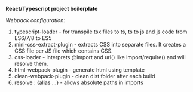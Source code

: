 
**React/Typescript project boilerplate**

*Webpack configuration:*
1. typescript-loader - for transpile tsx files to ts, ts to js and js code from ES6/7/8 to ES5
2. mini-css-extract-plugin - extracts CSS into separate files. It creates a CSS file per JS file which contains CSS.
3. css-loader - interprets @import and url() like import/require() and will resolve them.
4. html-webpack-plugin - generate html using template
5. clean-webpack-plugin - clean dist folder after each build
6. resolve : {alias ...} - allows absolute paths in imports
